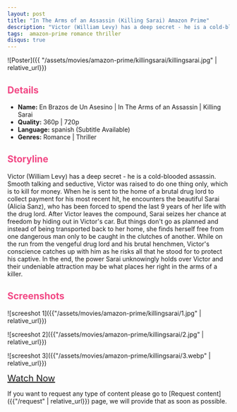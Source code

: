 ```yaml
---
layout: post
title: "In The Arms of an Assassin (Killing Sarai) Amazon Prime"
description: "Victor (William Levy) has a deep secret - he is a cold-blooded assassin. Smooth talking and seductive, Victor was raised to do one thing only, which is to kill for money."
tags:  amazon-prime romance thriller
disqus: true
---
```

<style>
h2{
    color:#F24784;
}
</style>

![Poster]({{ "/assets/movies/amazon-prime/killingsarai/killingsarai.jpg" | relative_url}})

## Details

* **Name:** En Brazos de Un Asesino \| In The Arms of an Assassin \| Killing Sarai
* **Quality:** 360p \| 720p
* **Language:** spanish (Subtitle Available)
* **Genres:**  Romance \| Thriller

## Storyline

Victor (William Levy) has a deep secret - he is a cold-blooded assassin. Smooth talking and seductive, Victor was raised to do one thing only, which is to kill for money. When he is sent to the home of a brutal drug lord to collect payment for his most recent hit, he encounters the beautiful Sarai (Alicia Sanz), who has been forced to spend the last 9 years of her life with the drug lord. After Victor leaves the compound, Sarai seizes her chance at freedom by hiding out in Victor's car. But things don't go as planned and instead of being transported back to her home, she finds herself free from one dangerous man only to be caught in the clutches of another. While on the run from the vengeful drug lord and his brutal henchmen, Victor's conscience catches up with him as he risks all that he stood for to protect his captive. In the end, the power Sarai unknowingly holds over Victor and their undeniable attraction may be what places her right in the arms of a killer. 

## Screenshots

![screeshot 1]({{"/assets/movies/amazon-prime/killingsarai/1.jpg" | relative_url}})

![screeshot 2]({{"/assets/movies/amazon-prime/killingsarai/2.jpg" | relative_url}})

![screeshot 3]({{"/assets/movies/amazon-prime/killingsarai/3.webp" | relative_url}})
<br>

<a class="btn card_btn" href="{{ '/movies/amazon-prime/killingsarai' | relative_url}}" style="font-size:20px" target="_blank">Watch Now</a>

If you want to request any type of content please go to [Request content]({{"/request" | relative_url}}) page, we will provide that as soon as possible.
